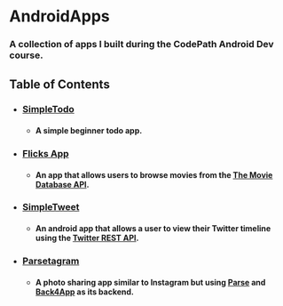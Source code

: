 # AndroidApps

### A collection of apps I built during the CodePath Android Dev course.

## Table of Contents

- ### [SimpleTodo](/SimpleTodo)
  - #### A simple beginner todo app.

- ### [Flicks App](/Flicks_App)
  - #### An app that allows users to browse movies from the [The Movie Database API](https://developers.themoviedb.org/3/getting-started/introduction).

- ### [SimpleTweet](/SimpleTweet)
  - #### An android app that allows a user to view their Twitter timeline using the [Twitter REST API](https://dev.twitter.com/rest/public).

- ### [Parsetagram](Parsetagram)
  - #### A photo sharing app similar to Instagram but using [Parse](https://parseplatform.org/) and [Back4App](https://www.back4app.com/) as its backend.
